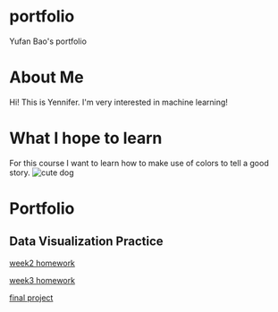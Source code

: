 # portfolio
Yufan Bao's portfolio

# About Me
Hi! This is Yennifer. I'm very interested in machine learning!

# What I hope to learn
For this course I want to learn how to make use of colors to tell a good story.
![cute dog](https://imagesvc.meredithcorp.io/v3/mm/image?q=60&c=sc&poi=%5B900%2C533%5D&w=2000&h=1333&url=https%3A%2F%2Fstatic.onecms.io%2Fwp-content%2Fuploads%2Fsites%2F47%2F2021%2F03%2F12%2Fpomeranian-white-puppy-921029690-2000.jpg)

# Portfolio

## Data Visualization Practice
[week2 homework](/dataviz2.md)

[week3 homework](/dataviz3.md)

[final project](/final_project_YufanBao.md)
